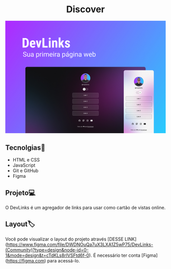 <h1 align="center">Discover</h1>

<p align="center">
    <img alt="License" src="./assets/Capa.jpg">
</p>

## Tecnolgias🚀

- HTML e CSS
- JavaScript
- Git e GitHub
- Figma

## Projeto💻

O DevLinks é um agregador de links para usar como cartão de vistas online.

## Layout🏷️

Você pode visualizar o layout do projeto através [DESSE LINK] (https://www.figma.com/file/DWDNOuQa7uX3LXA1Z5wP75/DevLinks-(Community)?type=design&node-id=0-1&mode=design&t=cTdKLs8rIVSFtd6f-0). É necessário ter conta [Figma] (https://figma.com) para acessá-lo.



